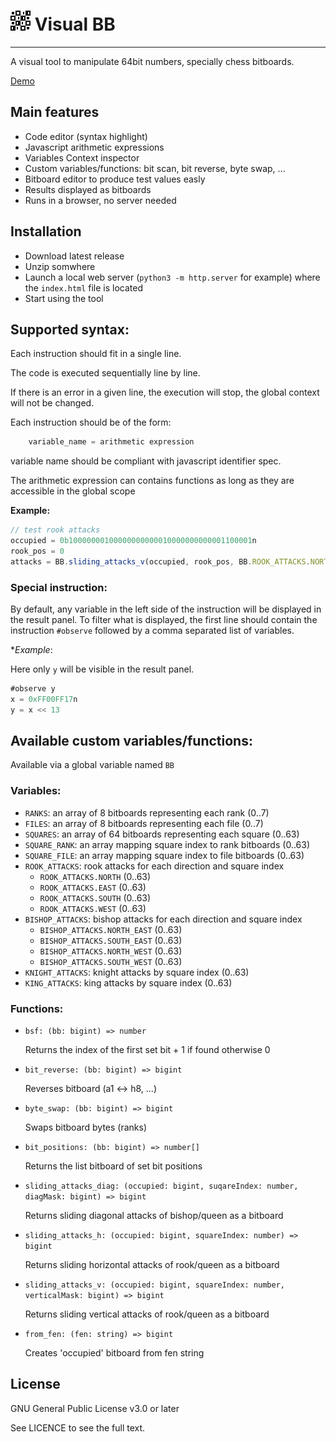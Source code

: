 # ![logo](https://raw.githubusercontent.com/nnajm/visual-bb/main/public/images/logo.png) Visual BB
-------------------------------------------


A visual tool to manipulate 64bit numbers, specially chess bitboards.

[Demo](https://nnajm.github.io/visual-bb/)

## Main features

- Code editor (syntax highlight) 
- Javascript arithmetic expressions
- Variables Context inspector
- Custom variables/functions: bit scan, bit reverse, byte swap, ...
- Bitboard editor to produce test values easly
- Results displayed as bitboards
- Runs in a browser, no server needed

## Installation

- Download latest release
- Unzip somwhere
- Launch a local web server (`python3 -m http.server` for example) where the `index.html` file is located
- Start using the tool

## Supported syntax:

Each instruction should fit in a single line.

The code is executed sequentially line by line.

If there is an error in a given line, the execution will stop, the global context will not be changed.

Each instruction should be of the form:

```javascript
    variable_name = arithmetic expression
```

variable name should be compliant with javascript identifier spec.

The arithmetic expression can contains functions as long as they are accessible in the global scope

**Example:**

```javascript
// test rook attacks
occupied = 0b10000000100000000000010000000000001100001n
rook_pos = 0
attacks = BB.sliding_attacks_v(occupied, rook_pos, BB.ROOK_ATTACKS.NORTH[rook_pos])
```

### Special instruction:

By default, any variable in the left side of the instruction will be displayed in the result panel.
To filter what is displayed, the first line should contain the instruction `#observe` followed by a comma separated list of variables.

**Example*:

Here only `y` will be visible in the result panel.

```javascript
#observe y
x = 0xFF00FF17n
y = x << 13
```


## Available custom variables/functions:

Available via a global variable named `BB`

### Variables:

- `RANKS`: an array of 8 bitboards representing each rank (0..7)
- `FILES`: an array of 8 bitboards representing each file (0..7)
- `SQUARES`: an array of 64 bitboards representing each square (0..63)
- `SQUARE_RANK`: an array mapping square index to rank bitboards (0..63)
- `SQUARE_FILE`: an array mapping square index to file bitboards (0..63)
- `ROOK_ATTACKS`: rook attacks for each direction and square index
    - `ROOK_ATTACKS.NORTH` (0..63)
    - `ROOK_ATTACKS.EAST` (0..63)
    - `ROOK_ATTACKS.SOUTH` (0..63)
    - `ROOK_ATTACKS.WEST` (0..63)
- `BISHOP_ATTACKS`: bishop attacks for each direction and square index
    - `BISHOP_ATTACKS.NORTH_EAST` (0..63)
    - `BISHOP_ATTACKS.SOUTH_EAST` (0..63)
    - `BISHOP_ATTACKS.NORTH_WEST` (0..63)
    - `BISHOP_ATTACKS.SOUTH_WEST` (0..63)
- `KNIGHT_ATTACKS`: knight attacks by square index (0..63)
- `KING_ATTACKS`: king attacks by square index (0..63)

### Functions:

- `bsf: (bb: bigint) => number`

    Returns the index of the first set bit + 1 if found otherwise 0

- `bit_reverse: (bb: bigint) => bigint`

    Reverses bitboard (a1 <-> h8, ...)

- `byte_swap: (bb: bigint) => bigint`

    Swaps bitboard bytes (ranks)

- `bit_positions: (bb: bigint) => number[]`

    Returns the list bitboard of set bit positions

- `sliding_attacks_diag: (occupied: bigint, suqareIndex: number, diagMask: bigint) => bigint`

    Returns sliding diagonal attacks of bishop/queen as a bitboard

- `sliding_attacks_h: (occupied: bigint, squareIndex: number) => bigint`

    Returns sliding horizontal attacks of rook/queen as a bitboard

- `sliding_attacks_v: (occupied: bigint, squareIndex: number, verticalMask: bigint) => bigint`

    Returns sliding vertical attacks of rook/queen as a bitboard

- `from_fen: (fen: string) => bigint`

    Creates 'occupied' bitboard from fen string


## License

GNU General Public License v3.0 or later

See LICENCE to see the full text.

